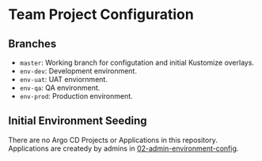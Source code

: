 # Team Project Configuration

## Branches

* `master`: Working branch for configutation and initial Kustomize overlays.
* `env-dev`: Development environment.
* `env-uat`: UAT enviornment.
* `env-qa`: QA environment.
* `env-prod`: Production environment.

## Initial Environment Seeding

There are no Argo CD Projects or Applications in this repository.  Applications are createdy by admins in [02-admin-environment-config](https://github.com/pittar-gitops/02-admin-environment-config).

